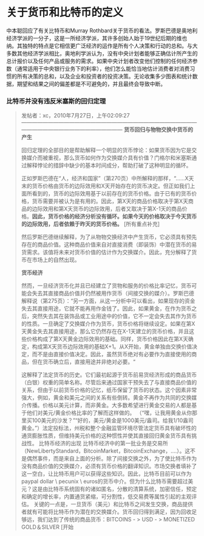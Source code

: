 # 关于货币和比特币的定义


中本聪回应了有关比特币和Murray Rothbard关于货币的看法。罗斯巴德是奥地利经济学派的一分子，这是一所经济学派，其许多创始人始于19世纪后期的维也纳。其独特的特点是它相信更广泛经济的运作是所有个人决策和行动的总和。与大多数其他经济学派相比，奥地利学派认为，没有中央计划者能够正确估计所产生的总计报价以及任何产品或服务的需求。如果中央计划者改变他们控制的任何经济参数（通常适用于中央银行业务下的利率），他们怎么能恰当地估计消费者对消费习惯的所有决策的总和，以及企业和投资者的投资决策。无论收集多少图表和统计数据，期望和结果之间的偏差都是不可避免的，并且最终会导致中断。


### 比特币并没有违反米塞斯的回归定理

> 发帖者：xc，2010年7月27日，上午02:09:27
> ————————————————————————————————————————————————————
> **货币回归与物物交换中货币的产生**
> 
> 回归定理的全部目的是帮助解释一个明显的货币悖论：如果货币因为它是交换媒介而被重视，那么货币如何作为交换媒介具有价值？门格尔和米塞斯通过解释悖论的措辞中缺少的基本时间成分，帮助打破了这种明显的循环。
>
> 正如罗斯巴德在“人，经济和国家”（第270页）中所解释的那样，“......X天末的货币价格由货币的边际效用和X天开始存在的货币决定。但正如我们上面所看到的，货币的边际效用基于以前存在的货币价格。由于已有的货币价格，货币需要并被认为是有用的。因此，第X天的商品价格取决于第X天商品的边际效用和第X天货币的边际效用，后者又取决于第X-1天的商品价格。**因此，货币价格的经济分析没有循环。如果今天的价格取决于今天货币的边际效用，后者依赖于昨天的货币价格。** [所有重点补充]
> 
> 然后罗斯巴德继续解释，为了从物物交换经济中产生货币，它必须具有预先存在的商品价值。这种商品价值来自对直接消费（即装饰）中潜在货币的易货需求。该值将未来对货币价值的估计作为交换媒介。因此，充分解释了货币在市场上的自然出现。
>
> **货币经济**
>
> 然而，一旦经济货币化并且已经建立了货物和服务的价格比率记忆，货币可能会失去其直接商品价值并仍然被用作货币（间接交换的媒介）。罗斯巴德解释说（第275页）：“另一方面，从这一分析中可以看出，如果现存的资金失去其直接用途，它就不能再用作金钱了。因此，如果黄金，在作为货币之后，突然失去其在装饰品或工业用途中的价值，它不一定会失去其作为货币的性质。一旦确定了交换媒介作为货币，货币价格将继续设定。如果在第X天黄金失去其直接用途，那么它仍然存在在X-1天建立的货币价格，并且这些价格构成了第X天黄金边际效用的基础。同样，货币价格因此在第X天确定，构成第X天货币边际效用的基础X+1。从X开始，黄金单独由交换价值决定，而不是由直接价值决定。因此，虽然货币绝对有必要作为直接使用的商品，但在货币确立后，直接用途并非绝对必要。“
>
> 这解释了法定货币的历史。它们最初起源于货币前易货经济形成的商品货币（白银）权重的简单名称。尽管后来通过国家干预失去了与直接商品价值的关系，但由于以前货币价格的记忆，纸币保留了货币的状态。这个因素非常强大，例如，黄金和美元之间的关系有些倒转。黄金不再作为共同的交换媒介传播。价格以美元计算，而非黄金。大多数希望进行黄金交易的人都是基于他们对美元/黄金价格比率的了解而这样做的。 （“嘿，让我用黄金从你那里买100美元的沙发？”“好的，美元/黄金是1000美元/盎司。给我1/10盎司黄金。”）法定投标法，州税和整个金融监管环境尽管法定货币具有破坏性的通货膨胀性质，但维持美元价格的这种惯性并使其直接回归黄金货币具有挑战性。
比特币经济的出现
比特币经济中的第一批业务是交易所（NewLibertyStandard，BitcoinMarket，BitcoinExchange，....）。这不是偶然事件，而是来自上面的分析。除了间接交换之外，为了使比特币作为没有商品价值的交换媒介，必须有货币价格的翻译知识。市场交换者填补了这一空白，让比特币用户可以获得这些知识。因此，比特币目前可以作为paypal dollar \ pecunix \ euros的货币中介。但为什么比特币需要超过美元？这是由比特币系统固有的诸如匿名，分散的清算系统，加密信任，预定和确定的增长率，内置通货紧缩，可分割性，低交易费等属性引起的主观评估。
关键的一点是，一旦货币（美元）和比特币之间发生交换，商品提供者就有可能将比特币作为潜在的交换媒介。货币回归得到满足，因为回收足够远，我们达到了传统的商品货币：BITCOINS  - > USD  - > MONETIZED GOLD＆SILVER [开始



